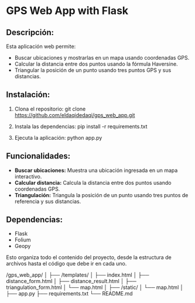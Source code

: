 # GPS Web App with Flask

## Descripción:
Esta aplicación web permite:
- Buscar ubicaciones y mostrarlas en un mapa usando coordenadas GPS.
- Calcular la distancia entre dos puntos usando la fórmula Haversine.
- Triangular la posición de un punto usando tres puntos GPS y sus distancias.

## Instalación:
1. Clona el repositorio: 
git clone https://github.com/eldaqidedaqi/gps_web_app.git

2. Instala las dependencias:
pip install -r requirements.txt

3. Ejecuta la aplicación:
python app.py

## Funcionalidades:
- **Buscar ubicaciones:** Muestra una ubicación ingresada en un mapa interactivo.
- **Calcular distancia:** Calcula la distancia entre dos puntos usando coordenadas GPS.
- **Triangulación:** Triangula la posición de un punto usando tres puntos de referencia y sus distancias.

## Dependencias:
- Flask
- Folium
- Geopy

Esto organiza todo el contenido del proyecto, desde la estructura de archivos hasta el código que debe ir en cada uno.

/gps_web_app/
│
├── /templates/
│   ├── index.html
│   ├── distance_form.html
│   ├── distance_result.html
│   ├── triangulation_form.html
│   └── map.html
│
├── /static/
│   └── map.html
│
├── app.py
├── requirements.txt
└── README.md
